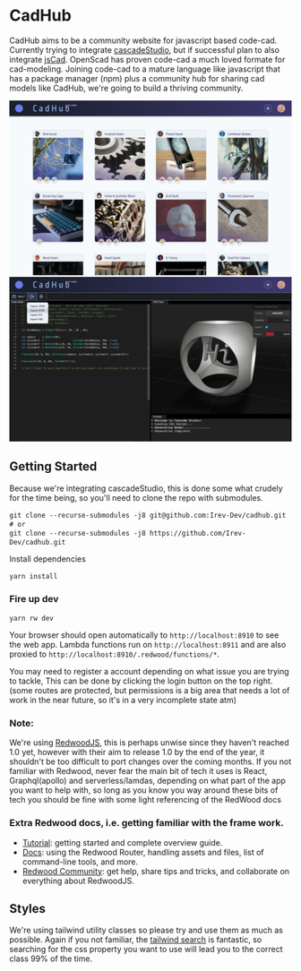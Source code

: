 # CadHub

CadHub aims to be a community website for javascript based code-cad. Currently trying to integrate [cascadeStudio](https://zalo.github.io/CascadeStudio/), but if successful plan to also integrate [jsCad](https://openjscad.org/).
OpenScad has proven code-cad a much loved formate for cad-modeling. Joining code-cad to a mature language like javascript that has a package manager (npm) plus a community hub for sharing cad models like CadHub, we're going to build a thriving community.

<img src="https://raw.githubusercontent.com/Irev-Dev/repo-images/main/images/Parts%20Page.jpg">

<img src="https://raw.githubusercontent.com/Irev-Dev/repo-images/main/images/Part%20IDE%20-%20export%20expand%20state.jpg">

## Getting Started

Because we're integrating cascadeStudio, this is done some what crudely for the time being, so you'll need to clone the repo with submodules.

```terminal
git clone --recurse-submodules -j8 git@github.com:Irev-Dev/cadhub.git
# or
git clone --recurse-submodules -j8 https://github.com/Irev-Dev/cadhub.git
```

Install dependencies
```terminal
yarn install
```

### Fire up dev
```terminal
yarn rw dev
```

Your browser should open automatically to `http://localhost:8910` to see the web app. Lambda functions run on `http://localhost:8911` and are also proxied to `http://localhost:8910/.redwood/functions/*`.

You may need to register a account depending on what issue you are trying to tackle, This can be done by clicking the login button on the top right.
(some routes are protected, but permissions is a big area that needs a lot of work in the near future, so it's in a very incomplete state atm)

### Note:
We're using [RedwoodJS](https://redwoodjs.com/), this is perhaps unwise since they haven't reached 1.0 yet, however with their aim to release 1.0 by the end of the year, it shouldn't be too difficult to port changes over the coming months.
If you not familiar with Redwood, never fear the main bit of tech it uses is React, Graphql(apollo) and serverless/lamdas, depending on what part of the app you want to help with, so long as you know you way around these bits of tech you should be fine with some light referencing of the RedWood docs

### Extra Redwood docs, i.e. getting familiar with the frame work.
- [Tutorial](https://redwoodjs.com/tutorial/welcome-to-redwood): getting started and complete overview guide.
- [Docs](https://redwoodjs.com/docs/introduction): using the Redwood Router, handling assets and files, list of command-line tools, and more.
- [Redwood Community](https://community.redwoodjs.com): get help, share tips and tricks, and collaborate on everything about RedwoodJS.

## Styles

We're using tailwind utility classes so please try and use them as much as possible. Again if you not familiar, the [tailwind search](https://tailwindcss.com/) is fantastic, so searching for the css property you want to use will lead you to the correct class 99% of the time.
